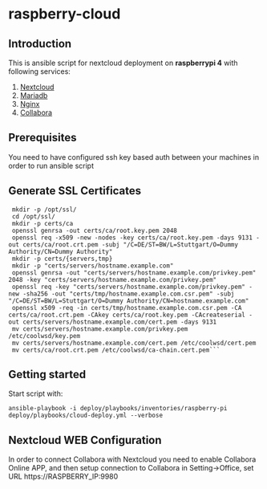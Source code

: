 # raspberry-cloud



## Introduction

This is ansible script for nextcloud deployment on **raspberrypi 4** with following services:
1. [Nextcloud](https://nextcloud.com/)
1. [Mariadb](https://mariadb.org/)
1. [Nginx](https://www.nginx.com/)
1. [Collabora](https://www.collaboraoffice.com/)

## Prerequisites
You need to have configured ssh key based auth between your machines in order to run ansible script

## Generate SSL Certificates 
```
 mkdir -p /opt/ssl/
 cd /opt/ssl/
 mkdir -p certs/ca
 openssl genrsa -out certs/ca/root.key.pem 2048
 openssl req -x509 -new -nodes -key certs/ca/root.key.pem -days 9131 -out certs/ca/root.crt.pem -subj "/C=DE/ST=BW/L=Stuttgart/O=Dummy Authority/CN=Dummy Authority"
 mkdir -p certs/{servers,tmp}
 mkdir -p "certs/servers/hostname.example.com"
 openssl genrsa -out "certs/servers/hostname.example.com/privkey.pem" 2048 -key "certs/servers/hostname.example.com/privkey.pem"
 openssl req -key "certs/servers/hostname.example.com/privkey.pem" -new -sha256 -out "certs/tmp/hostname.example.com.csr.pem" -subj "/C=DE/ST=BW/L=Stuttgart/O=Dummy Authority/CN=hostname.example.com"
 openssl x509 -req -in certs/tmp/hostname.example.com.csr.pem -CA certs/ca/root.crt.pem -CAkey certs/ca/root.key.pem -CAcreateserial -out certs/servers/hostname.example.com/cert.pem -days 9131
 mv certs/servers/hostname.example.com/privkey.pem /etc/coolwsd/key.pem
 mv certs/servers/hostname.example.com/cert.pem /etc/coolwsd/cert.pem
 mv certs/ca/root.crt.pem /etc/coolwsd/ca-chain.cert.pem```
```

## Getting started
Start script with:
```
ansible-playbook -i deploy/playbooks/inventories/raspberry-pi deploy/playbooks/cloud-deploy.yml --verbose 
```

## Nextcloud WEB Configuration
In order to connect Collabora with Nextcloud you need to enable Collabora Online APP,
and then setup connection to Collabora in Setting->Office, set URL https://RASPBERRY_IP:9980